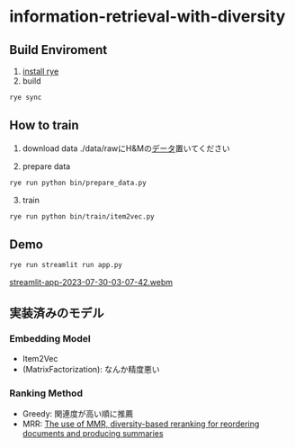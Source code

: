 # information-retrieval-with-diversity

## Build Enviroment

1. [install rye](https://rye-up.com/guide/installation/)
2. build
```bash
rye sync
```

## How to train

1. download data
./data/rawにH&Mの[データ](https://www.kaggle.com/competitions/h-and-m-personalized-fashion-recommendations/data)置いてください

2. prepare data

```bash
rye run python bin/prepare_data.py
```

3. train

```bash
rye run python bin/train/item2vec.py
```

## Demo

```bash
rye run streamlit run app.py
```
[streamlit-app-2023-07-30-03-07-42.webm](https://github.com/tubo213/information-retrieval-with-diversity/assets/74698040/b5812f81-f584-4087-85cf-b7cc62c3c5cc)

## 実装済みのモデル

### Embedding Model
- Item2Vec
- (MatrixFactorization): なんか精度悪い

### Ranking Method
- Greedy: 関連度が高い順に推薦
- MRR: [The use of MMR, diversity-based reranking for reordering documents and producing summaries](https://dl.acm.org/doi/10.1145/290941.291025)
